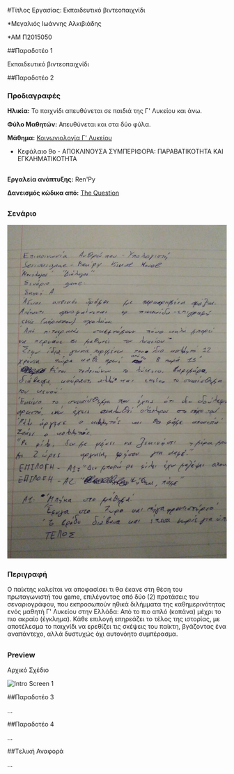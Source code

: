 #Τίτλος Εργασίας: Εκπαιδευτικό βιντεοπαιχνίδι

*Μεγαλιός Ιωάννης Αλκιβιάδης

*ΑΜ Π2015050

##Παραδοτέο 1

Εκπαιδευτικό βιντεοπαιχνίδι

##Παραδοτέο 2

### Προδιαγραφές
  
  **Hλικία:** Το παιχνίδι απευθύνεται σε παιδιά της Γ' Λυκείου και άνω.

  **Φύλο Μαθητών:** Απευθύνεται και στα δύο φύλα.

  **Μάθημα:**  [Κοινωνιολογία Γ' Λυκείου](http://ebooks.edu.gr/modules/ebook/show.php/DSGL-C109/67/540,1958/)
  * Κεφάλαιο 9ο - ΑΠΟΚΛΙΝΟΥΣΑ ΣΥΜΠΕΡΙΦΟΡΑ: ΠΑΡΑΒΑΤΙΚΟΤΗΤΑ ΚΑΙ ΕΓΚΛΗΜΑΤΙΚΟΤΗΤΑ

  
 ##
**Εργαλεία ανάπτυξης:** Ren'Py
 
 **Δανεισμός κώδικα από:**   [The Question](https://www.renpy.org/doc/html/thequestion.html)
 
 
 ##

### Σενάριο
 
![Intro Screen 1](Senario.jpg)

### Περιγραφή

Ο παίκτης καλείται να αποφασίσει τι θα έκανε στη θέση του πρωταγωνιστή του game, επιλέγοντας από δύο (2) προτάσεις του σεναριογράφου, που εκπροσωπούν  ηθικά διλήμματα της καθημερινότητας ενός μαθητή Γ' Λυκείου στην Ελλάδα:
Από το πιο απλό (κοπάνα) μέχρι το πιο ακραίο (έγκλημα). Κάθε επιλογή επηρεάζει το τέλος της ιστορίας, με αποτέλεσμα το παιχνίδι να ερεθίζει τις σκέψεις του παίκτη, βγάζοντας ένα αναπάντεχο, αλλά δυστυχώς όχι αυτονόητο συμπέρασμα.

##

### Preview

Αρχικό Σχέδιο

![Intro Screen 1](sxedio.jgp)



##Παραδοτέο 3

...

##Παραδοτέο 4

...

##Tελική Αναφορά

...

